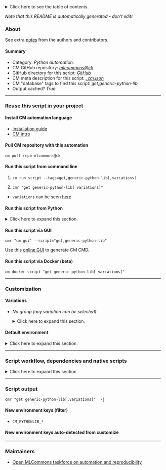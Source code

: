 <details>
<summary>Click here to see the table of contents.</summary>

* [About](#about)
* [Summary](#summary)
* [Reuse this script in your project](#reuse-this-script-in-your-project)
  * [ Install CM automation language](#install-cm-automation-language)
  * [ Check CM script flags](#check-cm-script-flags)
  * [ Run this script from command line](#run-this-script-from-command-line)
  * [ Run this script from Python](#run-this-script-from-python)
  * [ Run this script via GUI](#run-this-script-via-gui)
  * [ Run this script via Docker (beta)](#run-this-script-via-docker-(beta))
* [Customization](#customization)
  * [ Variations](#variations)
  * [ Default environment](#default-environment)
* [Script workflow, dependencies and native scripts](#script-workflow-dependencies-and-native-scripts)
* [Script output](#script-output)
* [New environment keys (filter)](#new-environment-keys-(filter))
* [New environment keys auto-detected from customize](#new-environment-keys-auto-detected-from-customize)
* [Maintainers](#maintainers)

</details>

*Note that this README is automatically generated - don't edit!*

### About


See extra [notes](README-extra.md) from the authors and contributors.

#### Summary

* Category: *Python automation.*
* CM GitHub repository: *[mlcommons@ck](https://github.com/mlcommons/ck/tree/master/cm-mlops)*
* GitHub directory for this script: *[GitHub](https://github.com/mlcommons/ck/tree/master/cm-mlops/script/get-generic-python-lib)*
* CM meta description for this script: *[_cm.json](_cm.json)*
* CM "database" tags to find this script: *get,generic-python-lib*
* Output cached? *True*
___
### Reuse this script in your project

#### Install CM automation language

* [Installation guide](https://github.com/mlcommons/ck/blob/master/docs/installation.md)
* [CM intro](https://doi.org/10.5281/zenodo.8105339)

#### Pull CM repository with this automation

```cm pull repo mlcommons@ck```


#### Run this script from command line

1. `cm run script --tags=get,generic-python-lib[,variations] `

2. `cmr "get generic-python-lib[ variations]" `

* `variations` can be seen [here](#variations)

#### Run this script from Python

<details>
<summary>Click here to expand this section.</summary>

```python

import cmind

r = cmind.access({'action':'run'
                  'automation':'script',
                  'tags':'get,generic-python-lib'
                  'out':'con',
                  ...
                  (other input keys for this script)
                  ...
                 })

if r['return']>0:
    print (r['error'])

```

</details>


#### Run this script via GUI

```cmr "cm gui" --script="get,generic-python-lib"```

Use this [online GUI](https://cKnowledge.org/cm-gui/?tags=get,generic-python-lib) to generate CM CMD.

#### Run this script via Docker (beta)

`cm docker script "get generic-python-lib[ variations]" `

___
### Customization


#### Variations

  * *No group (any variation can be selected)*
    <details>
    <summary>Click here to expand this section.</summary>

    * `_Pillow`
      - Environment variables:
        - *CM_GENERIC_PYTHON_PACKAGE_NAME*: `Pillow`
      - Workflow:
    * `_apache-tvm`
      - Environment variables:
        - *CM_GENERIC_PYTHON_PACKAGE_NAME*: `apache-tvm`
        - *CM_GENERIC_PYTHON_PIP_EXTRA*: ` --pre`
      - Workflow:
        1. ***Read "deps" on other CM scripts***
           * get,generic-python-lib,_typing_extensions
             - CM script: [get-generic-python-lib](https://github.com/mlcommons/ck/tree/master/cm-mlops/script/get-generic-python-lib)
    * `_apex`
      - Environment variables:
        - *CM_GENERIC_PYTHON_PACKAGE_NAME*: `apex`
      - Workflow:
    * `_async_timeout`
      - Environment variables:
        - *CM_GENERIC_PYTHON_PACKAGE_NAME*: `async_timeout`
      - Workflow:
    * `_attr`
      - Environment variables:
        - *CM_GENERIC_PYTHON_PACKAGE_NAME*: `attr`
      - Workflow:
    * `_attrs`
      - Environment variables:
        - *CM_GENERIC_PYTHON_PACKAGE_NAME*: `attrs`
      - Workflow:
    * `_boto3`
      - Environment variables:
        - *CM_GENERIC_PYTHON_PACKAGE_NAME*: `boto3`
      - Workflow:
    * `_cloudpickle`
      - Environment variables:
        - *CM_GENERIC_PYTHON_PACKAGE_NAME*: `cloudpickle`
      - Workflow:
    * `_cmind`
      - Environment variables:
        - *CM_GENERIC_PYTHON_PACKAGE_NAME*: `cmind`
      - Workflow:
    * `_colored`
      - Environment variables:
        - *CM_GENERIC_PYTHON_PACKAGE_NAME*: `colored`
        - *CM_GENERIC_PYTHON_PIP_EXTRA_INDEX_URL*: `https://pypi.ngc.nvidia.com`
      - Workflow:
    * `_conda.#`
      - Workflow:
    * `_cupy`
      - Environment variables:
        - *CM_GENERIC_PYTHON_PACKAGE_NAME*: `cupy`
      - Workflow:
        1. ***Read "deps" on other CM scripts***
           * get,cuda
             * CM names: `--adr.['cuda']...`
             - CM script: [get-cuda](https://github.com/mlcommons/ck/tree/master/cm-mlops/script/get-cuda)
    * `_custom-python`
      - Environment variables:
        - *CM_TMP_USE_CUSTOM_PYTHON*: `on`
      - Workflow:
    * `_datasets`
      - Environment variables:
        - *CM_GENERIC_PYTHON_PACKAGE_NAME*: `datasets`
      - Workflow:
    * `_decorator`
      - Environment variables:
        - *CM_GENERIC_PYTHON_PACKAGE_NAME*: `decorator`
      - Workflow:
    * `_deepsparse`
      - Environment variables:
        - *CM_GENERIC_PYTHON_PACKAGE_NAME*: `deepsparse`
      - Workflow:
    * `_dllogger`
      - Environment variables:
        - *CM_GENERIC_PYTHON_PACKAGE_NAME*: `dllogger`
        - *CM_GENERIC_PYTHON_PIP_URL*: `git+https://github.com/NVIDIA/dllogger#egg=dllogger`
      - Workflow:
    * `_fiftyone`
      - Environment variables:
        - *CM_GENERIC_PYTHON_PACKAGE_NAME*: `fiftyone`
      - Workflow:
    * `_google-api-python-client`
      - Environment variables:
        - *CM_GENERIC_PYTHON_PACKAGE_NAME*: `google_api_python_client`
      - Workflow:
    * `_google-auth-oauthlib`
      - Environment variables:
        - *CM_GENERIC_PYTHON_PACKAGE_NAME*: `google_auth_oauthlib`
      - Workflow:
    * `_huggingface_hub`
      - Environment variables:
        - *CM_GENERIC_PYTHON_PACKAGE_NAME*: `huggingface_hub`
      - Workflow:
    * `_inflect`
      - Environment variables:
        - *CM_GENERIC_PYTHON_PACKAGE_NAME*: `inflect`
      - Workflow:
    * `_jax`
      - Environment variables:
        - *CM_GENERIC_PYTHON_PACKAGE_NAME*: `jax`
      - Workflow:
    * `_jax_cuda`
      - Environment variables:
        - *CM_GENERIC_PYTHON_PACKAGE_NAME*: `jax[cuda]`
        - *CM_GENERIC_PYTHON_PIP_EXTRA*: `-f https://storage.googleapis.com/jax-releases/jax_cuda_releases.html`
        - *CM_JAX_VERSION_EXTRA*: `CUDA`
      - Workflow:
        1. ***Read "deps" on other CM scripts***
           * get,cuda
             * CM names: `--adr.['cuda']...`
             - CM script: [get-cuda](https://github.com/mlcommons/ck/tree/master/cm-mlops/script/get-cuda)
    * `_librosa`
      - Environment variables:
        - *CM_GENERIC_PYTHON_PACKAGE_NAME*: `librosa`
      - Workflow:
    * `_matplotlib`
      - Environment variables:
        - *CM_GENERIC_PYTHON_PACKAGE_NAME*: `matplotlib`
      - Workflow:
    * `_mlperf_loadgen`
      - Environment variables:
        - *CM_GENERIC_PYTHON_PACKAGE_NAME*: `mlperf_loadgen`
        - *CM_GENERIC_PYTHON_PIP_URL*: `git+https://github.com/mlcommons/inference.git#subdirectory=loadgen`
      - Workflow:
    * `_mlperf_logging`
      - Environment variables:
        - *CM_GENERIC_PYTHON_PACKAGE_NAME*: `mlperf_logging`
        - *CM_GENERIC_PYTHON_PIP_URL*: `git+https://github.com/mlperf/logging.git`
      - Workflow:
    * `_mpld3`
      - Environment variables:
        - *CM_GENERIC_PYTHON_PACKAGE_NAME*: `mpld3`
      - Workflow:
    * `_nibabel`
      - Environment variables:
        - *CM_GENERIC_PYTHON_PACKAGE_NAME*: `nibabel`
      - Workflow:
    * `_numpy`
      - Environment variables:
        - *CM_GENERIC_PYTHON_PACKAGE_NAME*: `numpy`
      - Workflow:
    * `_nvidia-apex`
      - Environment variables:
        - *CM_GENERIC_PYTHON_PACKAGE_NAME*: `apex`
        - *CM_GENERIC_PYTHON_PACKAGE_VARIANT*: `nvidia-apex`
      - Workflow:
        1. ***Read "deps" on other CM scripts***
           * get,cuda
             * CM names: `--adr.['cuda']...`
             - CM script: [get-cuda](https://github.com/mlcommons/ck/tree/master/cm-mlops/script/get-cuda)
           * get,generic-python-lib,_torch_cuda
             * CM names: `--adr.['torch']...`
             - CM script: [get-generic-python-lib](https://github.com/mlcommons/ck/tree/master/cm-mlops/script/get-generic-python-lib)
           * get,git,repo,_repo.https://github.com/NVIDIA/apex,_tag.23.05
             - CM script: [get-git-repo](https://github.com/mlcommons/ck/tree/master/cm-mlops/script/get-git-repo)
    * `_nvidia-dali`
      - Environment variables:
        - *CM_GENERIC_PYTHON_PACKAGE_NAME*: `nvidia-dali-cuda120`
        - *CM_GENERIC_PYTHON_PIP_EXTRA*: ` --upgrade --default-timeout=900`
        - *CM_GENERIC_PYTHON_PIP_EXTRA_INDEX_URL*: `https://developer.download.nvidia.com/compute/redist`
      - Workflow:
        1. ***Read "deps" on other CM scripts***
           * get,cuda
             * CM names: `--adr.['cuda']...`
             - CM script: [get-cuda](https://github.com/mlcommons/ck/tree/master/cm-mlops/script/get-cuda)
    * `_nvidia-pycocotools`
      - Environment variables:
        - *CM_GENERIC_PYTHON_PIP_UNINSTALL_DEPS*: `pycocotools`
        - *CM_GENERIC_PYTHON_PIP_URL*: `pycocotools@git+https://github.com/NVIDIA/cocoapi#subdirectory=PythonAPI`
      - Workflow:
        1. ***Read "deps" on other CM scripts***
           * get,generic-python-lib,_package.cython
             * CM names: `--adr.['cython']...`
             - CM script: [get-generic-python-lib](https://github.com/mlcommons/ck/tree/master/cm-mlops/script/get-generic-python-lib)
           * get,generic-python-lib,_package.numpy
             * CM names: `--adr.['numpy']...`
             - CM script: [get-generic-python-lib](https://github.com/mlcommons/ck/tree/master/cm-mlops/script/get-generic-python-lib)
    * `_nvidia-pyindex`
      - Environment variables:
        - *CM_GENERIC_PYTHON_PACKAGE_NAME*: `nvidia-pyindex`
      - Workflow:
    * `_nvidia-tensorrt`
      - Environment variables:
        - *CM_GENERIC_PYTHON_PACKAGE_NAME*: `nvidia-tensorrt`
      - Workflow:
    * `_onnx`
      - Environment variables:
        - *CM_GENERIC_PYTHON_PACKAGE_NAME*: `onnx`
      - Workflow:
    * `_onnx-graphsurgeon`
      - Environment variables:
        - *CM_GENERIC_PYTHON_PACKAGE_NAME*: `onnx_graphsurgeon`
      - Workflow:
        1. ***Read "deps" on other CM scripts***
           * get,generic-python-lib,_package.nvidia-pyindex
             - CM script: [get-generic-python-lib](https://github.com/mlcommons/ck/tree/master/cm-mlops/script/get-generic-python-lib)
    * `_onnxruntime`
      - Environment variables:
        - *CM_GENERIC_PYTHON_PACKAGE_NAME*: `onnxruntime`
      - Workflow:
    * `_onnxruntime,rocm`
      - Environment variables:
        - *CM_GENERIC_PYTHON_PACKAGE_NAME*: `onnxruntime-training`
        - *CM_GENERIC_PYTHON_PIP_URL*: `https://download.onnxruntime.ai/onnxruntime_training-1.16.0%2Brocm56-cp3<<<CM_PYTHON_MINOR_VERSION>>>-cp3<<<CM_PYTHON_MINOR_VERSION>>>-manylinux_2_17_x86_64.manylinux2014_x86_64.whl`
      - Workflow:
    * `_onnxruntime_gpu`
      - Environment variables:
        - *CM_GENERIC_PYTHON_PACKAGE_NAME*: `onnxruntime_gpu`
        - *CM_ONNXRUNTIME_VERSION_EXTRA*: `GPU`
      - Workflow:
        1. ***Read "deps" on other CM scripts***
           * get,cuda
             * CM names: `--adr.['cuda']...`
             - CM script: [get-cuda](https://github.com/mlcommons/ck/tree/master/cm-mlops/script/get-cuda)
    * `_opencv-python`
      - Environment variables:
        - *CM_GENERIC_PYTHON_PACKAGE_NAME*: `opencv-python`
      - Workflow:
    * `_package.#`
      - Environment variables:
        - *CM_GENERIC_PYTHON_PACKAGE_NAME*: `#`
        - *CM_GENERIC_PYTHON_PIP_UNINSTALL_DEPS*: ``
        - *CM_GENERIC_PYTHON_PIP_URL*: ``
      - Workflow:
    * `_pandas`
      - Environment variables:
        - *CM_GENERIC_PYTHON_PACKAGE_NAME*: `pandas`
      - Workflow:
    * `_pillow`
      - Environment variables:
        - *CM_GENERIC_PYTHON_PACKAGE_NAME*: `Pillow`
      - Workflow:
    * `_pip`
      - Environment variables:
        - *CM_GENERIC_PYTHON_PACKAGE_NAME*: `pip`
      - Workflow:
    * `_polygraphy`
      - Environment variables:
        - *CM_GENERIC_PYTHON_PACKAGE_NAME*: `polygraphy`
        - *CM_GENERIC_PYTHON_PIP_EXTRA_INDEX_URL*: `https://pypi.ngc.nvidia.com`
      - Workflow:
        1. ***Read "deps" on other CM scripts***
           * get,generic-python-lib,_colored
             - CM script: [get-generic-python-lib](https://github.com/mlcommons/ck/tree/master/cm-mlops/script/get-generic-python-lib)
    * `_pre`
      - Environment variables:
        - *CM_GENERIC_PYTHON_DEV_VERSION*: `yes`
      - Workflow:
    * `_protobuf`
      - Environment variables:
        - *CM_GENERIC_PYTHON_PACKAGE_NAME*: `protobuf`
      - Workflow:
    * `_psutil`
      - Environment variables:
        - *CM_GENERIC_PYTHON_PACKAGE_NAME*: `psutil`
      - Workflow:
    * `_pycocotools`
      - Environment variables:
        - *CM_GENERIC_PYTHON_PACKAGE_NAME*: `pycocotools`
      - Workflow:
    * `_pycuda`
      - Environment variables:
        - *CM_GENERIC_PYTHON_PACKAGE_NAME*: `pycuda`
      - Workflow:
        1. ***Read "deps" on other CM scripts***
           * get,cuda
             * CM names: `--adr.['cuda']...`
             - CM script: [get-cuda](https://github.com/mlcommons/ck/tree/master/cm-mlops/script/get-cuda)
    * `_ray`
      - Environment variables:
        - *CM_GENERIC_PYTHON_PACKAGE_NAME*: `ray[default]`
      - Workflow:
    * `_requests`
      - Environment variables:
        - *CM_GENERIC_PYTHON_PACKAGE_NAME*: `requests`
      - Workflow:
    * `_rocm`
      - Workflow:
        1. ***Read "deps" on other CM scripts***
           * get,rocm
             * CM names: `--adr.['rocm']...`
             - CM script: [get-rocm](https://github.com/mlcommons/ck/tree/master/cm-mlops/script/get-rocm)
    * `_safetensors`
      - Environment variables:
        - *CM_GENERIC_PYTHON_PACKAGE_NAME*: `safetensors`
      - Workflow:
        1. ***Read "deps" on other CM scripts***
           * get,rust-compiler
             * `if (CM_HOST_PLATFORM_FLAVOR  != x86_64)`
             - CM script: [get-compiler-rust](https://github.com/mlcommons/ck/tree/master/cm-mlops/script/get-compiler-rust)
    * `_scikit-learn`
      - Environment variables:
        - *CM_GENERIC_PYTHON_PACKAGE_NAME*: `scikit-learn`
      - Workflow:
    * `_scipy`
      - Environment variables:
        - *CM_GENERIC_PYTHON_PACKAGE_NAME*: `scipy`
      - Workflow:
    * `_scons`
      - Environment variables:
        - *CM_GENERIC_PYTHON_PACKAGE_NAME*: `scons`
      - Workflow:
    * `_setfit`
      - Environment variables:
        - *CM_GENERIC_PYTHON_PACKAGE_NAME*: `setfit`
      - Workflow:
    * `_setuptools`
      - Environment variables:
        - *CM_GENERIC_PYTHON_PACKAGE_NAME*: `setuptools`
      - Workflow:
    * `_six`
      - Environment variables:
        - *CM_GENERIC_PYTHON_PACKAGE_NAME*: `six`
      - Workflow:
    * `_sklearn`
      - Environment variables:
        - *CM_GENERIC_PYTHON_PACKAGE_NAME*: `sklearn`
      - Workflow:
    * `_sox`
      - Environment variables:
        - *CM_GENERIC_PYTHON_PACKAGE_NAME*: `sox`
      - Workflow:
    * `_sparsezoo`
      - Environment variables:
        - *CM_GENERIC_PYTHON_PACKAGE_NAME*: `sparsezoo`
      - Workflow:
    * `_streamlit`
      - Environment variables:
        - *CM_GENERIC_PYTHON_PACKAGE_NAME*: `streamlit`
      - Workflow:
    * `_streamlit_option_menu`
      - Environment variables:
        - *CM_GENERIC_PYTHON_PACKAGE_NAME*: `streamlit_option_menu`
      - Workflow:
    * `_tensorboard`
      - Environment variables:
        - *CM_GENERIC_PYTHON_PACKAGE_NAME*: `tensorboard`
      - Workflow:
    * `_tensorflow`
      - Environment variables:
        - *CM_GENERIC_PYTHON_PACKAGE_NAME*: `tensorflow`
      - Workflow:
    * `_tensorflow,rocm`
      - Environment variables:
        - *CM_GENERIC_PYTHON_PACKAGE_NAME*: `tensorflow-rocm`
      - Workflow:
    * `_tensorrt`
      - Environment variables:
        - *CM_GENERIC_PYTHON_PACKAGE_NAME*: `tensorrt`
        - *CM_GENERIC_PYTHON_PIP_EXTRA_INDEX_URL*: `https://download.pytorch.org/whl/<<<CM_CUDA_VERSION_STRING>>>`
        - *CM_TORCH_VERSION_EXTRA*: `CUDA`
      - Workflow:
    * `_tflite`
      - Environment variables:
        - *CM_GENERIC_PYTHON_PACKAGE_NAME*: `tflite`
      - Workflow:
    * `_tflite-runtime`
      - Environment variables:
        - *CM_GENERIC_PYTHON_PACKAGE_NAME*: `tflite-runtime`
      - Workflow:
    * `_tokenization`
      - Environment variables:
        - *CM_GENERIC_PYTHON_PACKAGE_NAME*: `tokenization`
      - Workflow:
    * `_toml`
      - Environment variables:
        - *CM_GENERIC_PYTHON_PACKAGE_NAME*: `toml`
      - Workflow:
    * `_torch`
      - Environment variables:
        - *CM_GENERIC_PYTHON_PACKAGE_NAME*: `torch`
        - *CM_GENERIC_PYTHON_PIP_EXTRA_INDEX_URL*: `https://download.pytorch.org/whl/cpu`
      - Workflow:
    * `_torch,pre`
      - Environment variables:
        - *CM_GENERIC_PYTHON_PACKAGE_NAME*: `torch`
        - *CM_GENERIC_PYTHON_PIP_EXTRA*: ` --pre`
        - *CM_GENERIC_PYTHON_PIP_INDEX_URL*: `https://download.pytorch.org/whl/nightly/cpu`
      - Workflow:
    * `_torch,rocm`
      - Environment variables:
        - *CM_GENERIC_PYTHON_PIP_INDEX_URL*: `https://download.pytorch.org/whl/rocm5.6`
        - *CM_GENERIC_PYTHON_PACKAGE_NAME*: `torch`
        - *CM_GENERIC_PYTHON_PIP_UNINSTALL_DEPS*: `torch`
      - Workflow:
        1. ***Read "post_deps" on other CM scripts***
           * get,generic-python-lib,_torchvision,_rocm
             - CM script: [get-generic-python-lib](https://github.com/mlcommons/ck/tree/master/cm-mlops/script/get-generic-python-lib)
           * get,generic-python-lib,_torchaudio,_rocm
             - CM script: [get-generic-python-lib](https://github.com/mlcommons/ck/tree/master/cm-mlops/script/get-generic-python-lib)
    * `_torch_cuda`
      - Environment variables:
        - *CM_GENERIC_PYTHON_PACKAGE_NAME*: `torch`
        - *CM_GENERIC_PYTHON_PIP_EXTRA_INDEX_URL*: `https://download.pytorch.org/whl/<<<CM_CUDA_VERSION_STRING>>>`
        - *CM_TORCH_VERSION_EXTRA*: `CUDA`
      - Workflow:
        1. ***Read "deps" on other CM scripts***
           * get,cuda
             * CM names: `--adr.['cuda']...`
             - CM script: [get-cuda](https://github.com/mlcommons/ck/tree/master/cm-mlops/script/get-cuda)
    * `_torch_cuda,pre`
      - Environment variables:
        - *CM_GENERIC_PYTHON_PACKAGE_NAME*: `torch`
        - *CM_GENERIC_PYTHON_PIP_INDEX_URL*: `https://download.pytorch.org/whl/<<<CM_CUDA_VERSION_STRING>>>`
        - *CM_GENERIC_PYTHON_PIP_EXTRA*: ` --pre`
        - *CM_TORCH_VERSION_EXTRA*: `CUDA`
      - Workflow:
        1. ***Read "deps" on other CM scripts***
           * get,cuda
             * CM names: `--adr.['cuda']...`
             - CM script: [get-cuda](https://github.com/mlcommons/ck/tree/master/cm-mlops/script/get-cuda)
           * get,generic-python-lib,_numpy
             - CM script: [get-generic-python-lib](https://github.com/mlcommons/ck/tree/master/cm-mlops/script/get-generic-python-lib)
    * `_torch_tensorrt`
      - Environment variables:
        - *CM_GENERIC_PYTHON_PACKAGE_NAME*: `torch-tensorrt`
        - *CM_GENERIC_PYTHON_PIP_EXTRA_INDEX_URL*: `https://download.pytorch.org/whl/<<<CM_CUDA_VERSION_STRING>>>`
        - *CM_TORCH_VERSION_EXTRA*: `CUDA`
      - Workflow:
    * `_torchaudio`
      - Environment variables:
        - *CM_GENERIC_PYTHON_PACKAGE_NAME*: `torchaudio`
        - *CM_GENERIC_PYTHON_PIP_EXTRA_INDEX_URL*: `https://download.pytorch.org/whl/cpu`
      - Workflow:
    * `_torchaudio,rocm`
      - Environment variables:
        - *CM_GENERIC_PYTHON_PIP_INDEX_URL*: `https://download.pytorch.org/whl/rocm5.6`
        - *CM_GENERIC_PYTHON_PACKAGE_NAME*: `torchaudio`
        - *CM_GENERIC_PYTHON_PIP_UNINSTALL_DEPS*: `torchaudio`
      - Workflow:
    * `_torchaudio_cuda`
      - Environment variables:
        - *CM_GENERIC_PYTHON_PACKAGE_NAME*: `torchaudio`
        - *CM_GENERIC_PYTHON_PIP_EXTRA_INDEX_URL*: `https://download.pytorch.org/whl/<<<CM_CUDA_VERSION_STRING>>>`
        - *CM_TORCHAUDIO_VERSION_EXTRA*: `CUDA`
      - Workflow:
        1. ***Read "deps" on other CM scripts***
           * get,cuda
             * CM names: `--adr.['cuda']...`
             - CM script: [get-cuda](https://github.com/mlcommons/ck/tree/master/cm-mlops/script/get-cuda)
    * `_torchvision`
      - Environment variables:
        - *CM_GENERIC_PYTHON_PACKAGE_NAME*: `torchvision`
        - *CM_GENERIC_PYTHON_PIP_EXTRA_INDEX_URL*: `https://download.pytorch.org/whl/cpu`
      - Workflow:
    * `_torchvision,rocm`
      - Environment variables:
        - *CM_GENERIC_PYTHON_PIP_INDEX_URL*: `https://download.pytorch.org/whl/rocm5.6`
        - *CM_GENERIC_PYTHON_PACKAGE_NAME*: `torchvision`
        - *CM_GENERIC_PYTHON_PIP_UNINSTALL_DEPS*: `torchvision`
      - Workflow:
    * `_torchvision_cuda`
      - Environment variables:
        - *CM_GENERIC_PYTHON_PACKAGE_NAME*: `torchvision`
        - *CM_TORCHVISION_VERSION_EXTRA*: `CUDA`
      - Workflow:
        1. ***Read "deps" on other CM scripts***
           * get,cuda
             * CM names: `--adr.['cuda']...`
             - CM script: [get-cuda](https://github.com/mlcommons/ck/tree/master/cm-mlops/script/get-cuda)
    * `_tornado`
      - Environment variables:
        - *CM_GENERIC_PYTHON_PACKAGE_NAME*: `tornado`
      - Workflow:
    * `_tqdm`
      - Environment variables:
        - *CM_GENERIC_PYTHON_PACKAGE_NAME*: `tqdm`
      - Workflow:
    * `_transformers`
      - Environment variables:
        - *CM_GENERIC_PYTHON_PACKAGE_NAME*: `transformers`
      - Workflow:
    * `_typing_extensions`
      - Environment variables:
        - *CM_GENERIC_PYTHON_PACKAGE_NAME*: `typing_extensions`
      - Workflow:
    * `_ujson`
      - Environment variables:
        - *CM_GENERIC_PYTHON_PACKAGE_NAME*: `ujson`
      - Workflow:
    * `_unidecode`
      - Environment variables:
        - *CM_GENERIC_PYTHON_PACKAGE_NAME*: `unidecode`
      - Workflow:
    * `_url.#`
      - Environment variables:
        - *CM_GENERIC_PYTHON_PIP_URL*: `#`
        - *CM_TMP_PYTHON_PACKAGE_FORCE_INSTALL*: `yes`
      - Workflow:
    * `_wandb`
      - Environment variables:
        - *CM_GENERIC_PYTHON_PACKAGE_NAME*: `wandb`
      - Workflow:
    * `_west`
      - Environment variables:
        - *CM_GENERIC_PYTHON_PACKAGE_NAME*: `west`
      - Workflow:
    * `_xgboost`
      - Environment variables:
        - *CM_GENERIC_PYTHON_PACKAGE_NAME*: `xgboost`
      - Workflow:
    * `_xlsxwriter`
      - Environment variables:
        - *CM_GENERIC_PYTHON_PACKAGE_NAME*: `xlsxwriter`
      - Workflow:

    </details>

#### Default environment

<details>
<summary>Click here to expand this section.</summary>

These keys can be updated via `--env.KEY=VALUE` or `env` dictionary in `@input.json` or using script flags.


</details>

___
### Script workflow, dependencies and native scripts

<details>
<summary>Click here to expand this section.</summary>

  1. ***Read "deps" on other CM scripts from [meta](https://github.com/mlcommons/ck/tree/master/cm-mlops/script/get-generic-python-lib/_cm.json)***
     * detect,os
       - CM script: [detect-os](https://github.com/mlcommons/ck/tree/master/cm-mlops/script/detect-os)
     * detect,cpu
       - CM script: [detect-cpu](https://github.com/mlcommons/ck/tree/master/cm-mlops/script/detect-cpu)
     * get,python3
       * `if (CM_TMP_USE_CUSTOM_PYTHON  != on)`
       * CM names: `--adr.['python', 'python3']...`
       - CM script: [get-python3](https://github.com/mlcommons/ck/tree/master/cm-mlops/script/get-python3)
     * get,generic-python-lib,_pip
       * `if (CM_GENERIC_PYTHON_PACKAGE_NAME  != pip)`
       * CM names: `--adr.['python-pip', 'pip']...`
       - CM script: [get-generic-python-lib](https://github.com/mlcommons/ck/tree/master/cm-mlops/script/get-generic-python-lib)
  1. ***Run "preprocess" function from [customize.py](https://github.com/mlcommons/ck/tree/master/cm-mlops/script/get-generic-python-lib/customize.py)***
  1. ***Read "prehook_deps" on other CM scripts from [meta](https://github.com/mlcommons/ck/tree/master/cm-mlops/script/get-generic-python-lib/_cm.json)***
     * install,onnxruntime,from.src,_cuda
       * `if (CM_INSTALL_ONNXRUNTIME_GPU_FROM_SRC  == yes)`
       - CM script: [install-onnxruntime-from-src](https://github.com/mlcommons/ck/tree/master/cm-mlops/script/install-onnxruntime-from-src)
  1. ***Run native script if exists***
     * [run.bat](https://github.com/mlcommons/ck/tree/master/cm-mlops/script/get-generic-python-lib/run.bat)
     * [run.sh](https://github.com/mlcommons/ck/tree/master/cm-mlops/script/get-generic-python-lib/run.sh)
  1. Read "posthook_deps" on other CM scripts from [meta](https://github.com/mlcommons/ck/tree/master/cm-mlops/script/get-generic-python-lib/_cm.json)
  1. ***Run "postrocess" function from [customize.py](https://github.com/mlcommons/ck/tree/master/cm-mlops/script/get-generic-python-lib/customize.py)***
  1. Read "post_deps" on other CM scripts from [meta](https://github.com/mlcommons/ck/tree/master/cm-mlops/script/get-generic-python-lib/_cm.json)
</details>

___
### Script output
`cmr "get generic-python-lib[,variations]"  -j`
#### New environment keys (filter)

* `CM_PYTHONLIB_*`
#### New environment keys auto-detected from customize

___
### Maintainers

* [Open MLCommons taskforce on automation and reproducibility](https://github.com/mlcommons/ck/blob/master/docs/taskforce.md)